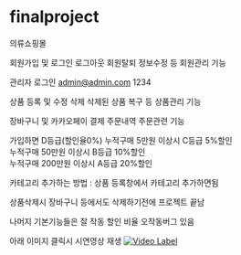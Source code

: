 # finalproject
의류쇼핑몰

회원가입 및 로그인 로그아웃 회원탈퇴 정보수정 등 회원관리 기능

관리자 로그인
admin@admin.com
1234

상품 등록 및 수정 삭제 삭제된 상품 복구 등 상품관리 기능

장바구니 및 카카오페이 결제 주문내역 주문관련 기능

가입하면 D등급(할인율0%)
누적구매 5만원 이상시 C등급 5%할인                
누적구매 50만원 이상시 B등급 10%할인            
누적구매 200만원 이상시 A등급 20%할인

카테고리 추가하는 방법 : 상품 등록창에서 카테고리 추가하면됨

상품삭제시 장바구니 등에서도 삭제하기전에 프로젝트 끝남

나머지 기본기능들은 잘 작동 할인 비율 오작동버그 있음

아래 이미지 클릭시 시연영상 재생
[![Video Label](http://img.youtube.com/vi/w0fH7CH5kyQ/0.jpg)](https://youtu.be/w0fH7CH5kyQ)